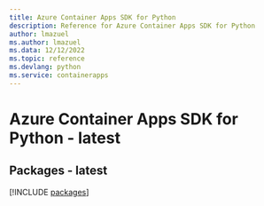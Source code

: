 ```yaml
---
title: Azure Container Apps SDK for Python
description: Reference for Azure Container Apps SDK for Python
author: lmazuel
ms.author: lmazuel
ms.data: 12/12/2022
ms.topic: reference
ms.devlang: python
ms.service: containerapps
---
```

# Azure Container Apps SDK for Python - latest
## Packages - latest
[!INCLUDE [packages](container-apps-index.md)]